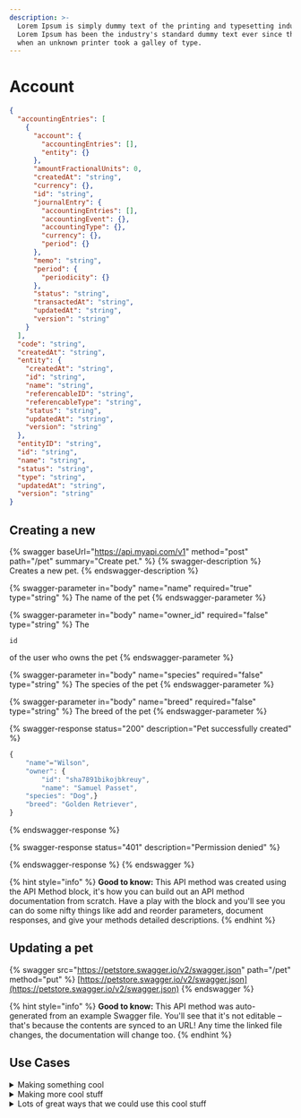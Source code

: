 ```yaml
---
description: >-
  Lorem Ipsum is simply dummy text of the printing and typesetting industry.
  Lorem Ipsum has been the industry's standard dummy text ever since the 1500s,
  when an unknown printer took a galley of type.
---
```


# Account

```json
{
  "accountingEntries": [
    {
      "account": {
        "accountingEntries": [],
        "entity": {}
      },
      "amountFractionalUnits": 0,
      "createdAt": "string",
      "currency": {},
      "id": "string",
      "journalEntry": {
        "accountingEntries": [],
        "accountingEvent": {},
        "accountingType": {},
        "currency": {},
        "period": {}
      },
      "memo": "string",
      "period": {
        "periodicity": {}
      },
      "status": "string",
      "transactedAt": "string",
      "updatedAt": "string",
      "version": "string"
    }
  ],
  "code": "string",
  "createdAt": "string",
  "entity": {
    "createdAt": "string",
    "id": "string",
    "name": "string",
    "referencableID": "string",
    "referencableType": "string",
    "status": "string",
    "updatedAt": "string",
    "version": "string"
  },
  "entityID": "string",
  "id": "string",
  "name": "string",
  "status": "string",
  "type": "string",
  "updatedAt": "string",
  "version": "string"
}
```



## Creating a new&#x20;

{% swagger baseUrl="https://api.myapi.com/v1" method="post" path="/pet" summary="Create pet." %}
{% swagger-description %}
Creates a new pet.
{% endswagger-description %}

{% swagger-parameter in="body" name="name" required="true" type="string" %}
The name of the pet
{% endswagger-parameter %}

{% swagger-parameter in="body" name="owner_id" required="false" type="string" %}
The

`id`

of the user who owns the pet
{% endswagger-parameter %}

{% swagger-parameter in="body" name="species" required="false" type="string" %}
The species of the pet
{% endswagger-parameter %}

{% swagger-parameter in="body" name="breed" required="false" type="string" %}
The breed of the pet
{% endswagger-parameter %}

{% swagger-response status="200" description="Pet successfully created" %}
```javascript
{
    "name"="Wilson",
    "owner": {
        "id": "sha7891bikojbkreuy",
        "name": "Samuel Passet",
    "species": "Dog",}
    "breed": "Golden Retriever",
}
```
{% endswagger-response %}

{% swagger-response status="401" description="Permission denied" %}

{% endswagger-response %}
{% endswagger %}

{% hint style="info" %}
**Good to know:** This API method was created using the API Method block, it's how you can build out an API method documentation from scratch. Have a play with the block and you'll see you can do some nifty things like add and reorder parameters, document responses, and give your methods detailed descriptions.
{% endhint %}

## Updating a pet

{% swagger src="https://petstore.swagger.io/v2/swagger.json" path="/pet" method="put" %}
[https://petstore.swagger.io/v2/swagger.json](https://petstore.swagger.io/v2/swagger.json)
{% endswagger %}

{% hint style="info" %}
**Good to know:** This API method was auto-generated from an example Swagger file. You'll see that it's not editable – that's because the contents are synced to an URL! Any time the linked file changes, the documentation will change too.
{% endhint %}

## Use Cases

<details>

<summary>Making something cool</summary>



</details>

<details>

<summary>Making more cool stuff </summary>



</details>

<details>

<summary>Lots of great ways that we could use this cool stuff </summary>



</details>
